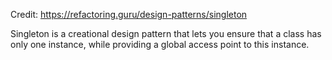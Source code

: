 ﻿Credit: https://refactoring.guru/design-patterns/singleton

Singleton is a creational design pattern that lets you ensure that a class has only one 
instance, while providing a global access point to this instance.